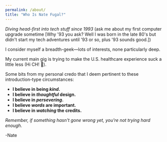```yaml
---
permalink: /about/
title: "Who Is Nate Fugal?"
---
```


_Diving head-first into tech stuff since 1993_ (ask me about my first computer upgrade sometime [Why '93 you ask? Well I was born in the late 80's but didn't start my tech adventures until '93 or so, plus '93 sounds good.])

I consider myself a breadth-geek—lots of interests, none particularly deep.

My current main gig is trying to make the U.S. healthcare experience suck a little less (Hi CH! 👋).

Some bits from my personal credo that I deem pertinent to these introduction-type circumstances:

  + **I believe in being _kind_.**
  + **I believe in _thoughtful_ design.**
  + **I believe in _persevering_.**
  + **I believe _words_ are important.**
  + **I believe in _watching_ the credits.**  

_Remember, if something hasn't gone wrong yet, you're not trying hard enough._

-Nate